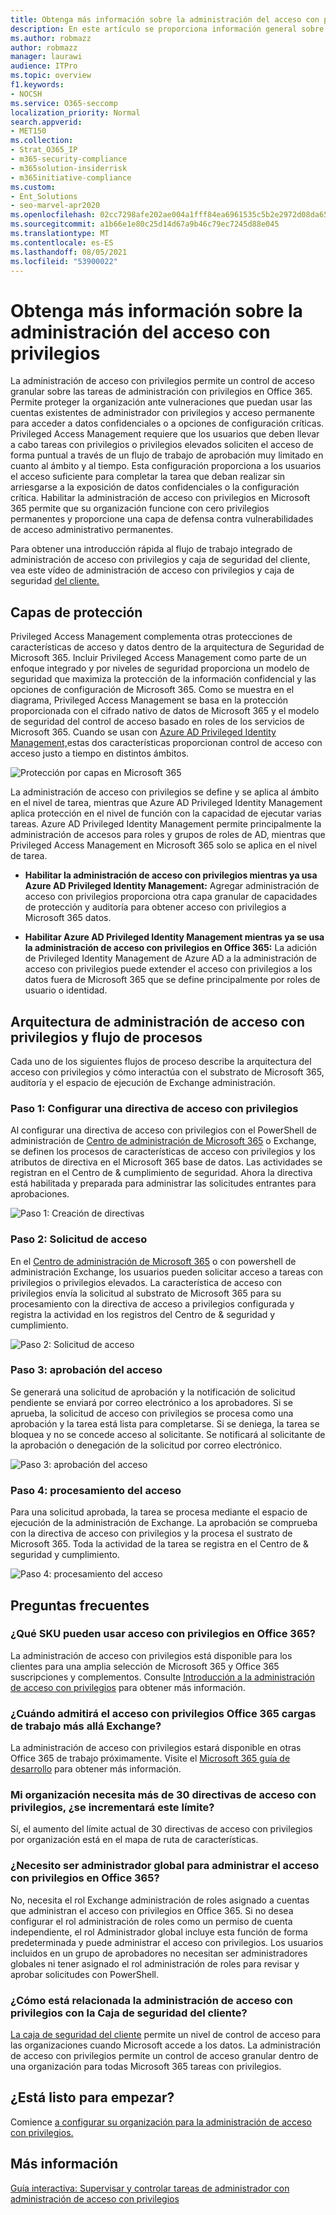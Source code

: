 ```yaml
---
title: Obtenga más información sobre la administración del acceso con privilegios
description: En este artículo se proporciona información general sobre la administración de acceso con privilegios en Microsoft 365, incluidas las respuestas a las preguntas más frecuentes (preguntas frecuentes).
ms.author: robmazz
author: robmazz
manager: laurawi
audience: ITPro
ms.topic: overview
f1.keywords:
- NOCSH
ms.service: O365-seccomp
localization_priority: Normal
search.appverid:
- MET150
ms.collection:
- Strat_O365_IP
- m365-security-compliance
- m365solution-insiderrisk
- m365initiative-compliance
ms.custom:
- Ent_Solutions
- seo-marvel-apr2020
ms.openlocfilehash: 02cc7298afe202ae004a1fff84ea6961535c5b2e2972d08da6527946d7253fae
ms.sourcegitcommit: a1b66e1e80c25d14d67a9b46c79ec7245d88e045
ms.translationtype: MT
ms.contentlocale: es-ES
ms.lasthandoff: 08/05/2021
ms.locfileid: "53900022"
---
```

# <a name="learn-about-privileged-access-management"></a>Obtenga más información sobre la administración del acceso con privilegios

La administración de acceso con privilegios permite un control de acceso granular sobre las tareas de administración con privilegios en Office 365. Permite proteger la organización ante vulneraciones que puedan usar las cuentas existentes de administrador con privilegios y acceso permanente para acceder a datos confidenciales o a opciones de configuración críticas. Privileged Access Management requiere que los usuarios que deben llevar a cabo tareas con privilegios o privilegios elevados soliciten el acceso de forma puntual a través de un flujo de trabajo de aprobación muy limitado en cuanto al ámbito y al tiempo. Esta configuración proporciona a los usuarios el acceso suficiente para completar la tarea que deban realizar sin arriesgarse a la exposición de datos confidenciales o la configuración crítica. Habilitar la administración de acceso con privilegios en Microsoft 365 permite que su organización funcione con cero privilegios permanentes y proporcione una capa de defensa contra vulnerabilidades de acceso administrativo permanentes.

Para obtener una introducción rápida al flujo de trabajo integrado de administración de acceso con privilegios y caja de seguridad del cliente, vea este vídeo de administración de acceso con privilegios y caja de seguridad [del cliente.](https://go.microsoft.com/fwlink/?linkid=2066800)

## <a name="layers-of-protection"></a>Capas de protección

Privileged Access Management complementa otras protecciones de características de acceso y datos dentro de la arquitectura de Seguridad de Microsoft 365. Incluir Privileged Access Management como parte de un enfoque integrado y por niveles de seguridad proporciona un modelo de seguridad que maximiza la protección de la información confidencial y las opciones de configuración de Microsoft 365. Como se muestra en el diagrama, Privileged Access Management se basa en la protección proporcionada con el cifrado nativo de datos de Microsoft 365 y el modelo de seguridad del control de acceso basado en roles de los servicios de Microsoft 365. Cuando se usan con [Azure AD Privileged Identity Management,](/azure/active-directory/active-directory-privileged-identity-management-configure)estas dos características proporcionan control de acceso con acceso justo a tiempo en distintos ámbitos.

![Protección por capas en Microsoft 365](../media/pam-layered-protection.png)

La administración de acceso con privilegios se define y se aplica al ámbito  en el nivel de tarea, mientras que Azure AD Privileged Identity Management aplica protección en el nivel de función con la capacidad de ejecutar varias tareas.  Azure AD Privileged Identity Management permite principalmente la administración de accesos para roles y grupos de roles de AD, mientras que Privileged Access Management en Microsoft 365 solo se aplica en el nivel de tarea.

- **Habilitar la administración de acceso con privilegios mientras ya usa Azure AD Privileged Identity Management:** Agregar administración de acceso con privilegios proporciona otra capa granular de capacidades de protección y auditoría para obtener acceso con privilegios a Microsoft 365 datos.

- **Habilitar Azure AD Privileged Identity Management mientras ya se usa la administración de acceso con privilegios en Office 365:**  La adición de Privileged Identity Management de Azure AD a la administración de acceso con privilegios puede extender el acceso con privilegios a los datos fuera de Microsoft 365 que se define principalmente por roles de usuario o identidad.  

## <a name="privileged-access-management-architecture-and-process-flow"></a>Arquitectura de administración de acceso con privilegios y flujo de procesos

Cada uno de los siguientes flujos de proceso describe la arquitectura del acceso con privilegios y cómo interactúa con el substrato de Microsoft 365, auditoría y el espacio de ejecución de Exchange administración.

### <a name="step-1-configure-a-privileged-access-policy"></a>Paso 1: Configurar una directiva de acceso con privilegios

Al configurar una directiva de acceso con privilegios con el PowerShell de administración de [Centro de administración de Microsoft 365](https://admin.microsoft.com) o Exchange, se definen los procesos de características de acceso con privilegios y los atributos de directiva en el Microsoft 365 base de datos. Las actividades se registran en el Centro de &amp; cumplimiento de seguridad. Ahora la directiva está habilitada y preparada para administrar las solicitudes entrantes para aprobaciones.

![Paso 1: Creación de directivas](../media/pam-step1-policy-creation.jpg)

### <a name="step-2-access-request"></a>Paso 2: Solicitud de acceso

En el [Centro de administración de Microsoft 365](https://admin.microsoft.com) o con powershell de administración Exchange, los usuarios pueden solicitar acceso a tareas con privilegios o privilegios elevados. La característica de acceso con privilegios envía la solicitud al substrato de Microsoft 365 para su procesamiento con la directiva de acceso a privilegios configurada y registra la actividad en los registros del Centro de &amp; seguridad y cumplimiento.

![Paso 2: Solicitud de acceso](../media/pam-step2-access-request.jpg)

### <a name="step-3-access-approval"></a>Paso 3: aprobación del acceso

Se generará una solicitud de aprobación y la notificación de solicitud pendiente se enviará por correo electrónico a los aprobadores. Si se aprueba, la solicitud de acceso con privilegios se procesa como una aprobación y la tarea está lista para completarse. Si se deniega, la tarea se bloquea y no se concede acceso al solicitante. Se notificará al solicitante de la aprobación o denegación de la solicitud por correo electrónico.

![Paso 3: aprobación del acceso](../media/pam-step3-access-approval.jpg)

### <a name="step-4-access-processing"></a>Paso 4: procesamiento del acceso

Para una solicitud aprobada, la tarea se procesa mediante el espacio de ejecución de la administración de Exchange. La aprobación se comprueba con la directiva de acceso con privilegios y la procesa el sustrato de Microsoft 365. Toda la actividad de la tarea se registra en el Centro de &amp; seguridad y cumplimiento.

![Paso 4: procesamiento del acceso](../media/pam-step4-access-processing.jpg)

## <a name="frequently-asked-questions"></a>Preguntas frecuentes

### <a name="what-skus-can-use-privileged-access-in-office-365"></a>¿Qué SKU pueden usar acceso con privilegios en Office 365?

La administración de acceso con privilegios está disponible para los clientes para una amplia selección de Microsoft 365 y Office 365 suscripciones y complementos. Consulte [Introducción a la administración de acceso con privilegios](privileged-access-management-configuration.md) para obtener más información.

### <a name="when-will-privileged-access-support-office-365-workloads-beyond-exchange"></a>¿Cuándo admitirá el acceso con privilegios Office 365 cargas de trabajo más allá Exchange?

La administración de acceso con privilegios estará disponible en otras Office 365 de trabajo próximamente. Visite el [Microsoft 365 guía de desarrollo](https://www.microsoft.com/microsoft-365/roadmap) para obtener más información.

### <a name="my-organization-needs-more-than-30-privileged-access-policies-will-this-limit-be-increased"></a>Mi organización necesita más de 30 directivas de acceso con privilegios, ¿se incrementará este límite?

Sí, el aumento del límite actual de 30 directivas de acceso con privilegios por organización está en el mapa de ruta de características.

### <a name="do-i-need-to-be-a-global-admin-to-manage-privileged-access-in-office-365"></a>¿Necesito ser administrador global para administrar el acceso con privilegios en Office 365?

No, necesita el rol Exchange administración de roles asignado a cuentas que administran el acceso con privilegios en Office 365. Si no desea configurar el rol administración de roles como un permiso de cuenta independiente, el rol Administrador global incluye esta función de forma predeterminada y puede administrar el acceso con privilegios. Los usuarios incluidos en un grupo de aprobadores no necesitan ser administradores globales ni tener asignado el rol administración de roles para revisar y aprobar solicitudes con PowerShell.

### <a name="how-is-privileged-access-management-related-to-customer-lockbox"></a>¿Cómo está relacionada la administración de acceso con privilegios con la Caja de seguridad del cliente?

[La caja de seguridad del cliente](/office365/admin/manage/customer-lockbox-requests) permite un nivel de control de acceso para las organizaciones cuando Microsoft accede a los datos. La administración de acceso con privilegios permite un control de acceso granular dentro de una organización para todas Microsoft 365 tareas con privilegios.

## <a name="ready-to-get-started"></a>¿Está listo para empezar?

Comience [a configurar su organización para la administración de acceso con privilegios.](privileged-access-management-configuration.md)

## <a name="learn-more"></a>Más información

[Guía interactiva: Supervisar y controlar tareas de administrador con administración de acceso con privilegios](https://content.cloudguides.com/guides/Privileged%20Access%20Management)
